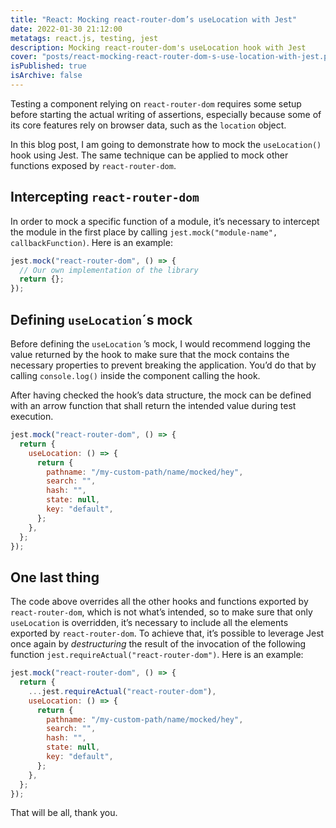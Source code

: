 ```yaml
---
title: "React: Mocking react-router-dom’s useLocation with Jest"
date: 2022-01-30 21:12:00
metatags: react.js, testing, jest
description: Mocking react-router-dom's useLocation hook with Jest
cover: "posts/react-mocking-react-router-dom-s-use-location-with-jest.png"
isPublished: true
isArchive: false
---
```


Testing a component relying on `react-router-dom` requires some setup before starting the actual writing of assertions, especially because some of its core features rely on browser data, such as the `location` object.

In this blog post, I am going to demonstrate how to mock the `useLocation()` hook using Jest. The same technique can be applied to mock other functions exposed by `react-router-dom`.

## Intercepting `react-router-dom`

In order to mock a specific function of a module, it’s necessary to intercept the module in the first place by calling `jest.mock("module-name", callbackFunction)`. Here is an example:

```jsx
jest.mock("react-router-dom", () => {
  // Our own implementation of the library
  return {};
});
```

## Defining `useLocation`´s mock

Before defining the `useLocation` ’s mock, I would recommend logging the value returned by the hook to make sure that the mock contains the necessary properties to prevent breaking the application. You’d do that by calling `console.log()` inside the component calling the hook.

After having checked the hook’s data structure, the mock can be defined with an arrow function that shall return the intended value during test execution.

```jsx
jest.mock("react-router-dom", () => {
  return {
    useLocation: () => {
      return {
        pathname: "/my-custom-path/name/mocked/hey",
        search: "",
        hash: "",
        state: null,
        key: "default",
      };
    },
  };
});
```

## One last thing

The code above overrides all the other hooks and functions exported by `react-router-dom`, which is not what’s intended, so to make sure that only `useLocation` is overridden, it’s necessary to include all the elements exported by `react-router-dom`. To achieve that, it’s possible to leverage Jest once again by _destructuring_ the result of the invocation of the following function `jest.requireActual("react-router-dom")`. Here is an example:

```jsx
jest.mock("react-router-dom", () => {
  return {
    ...jest.requireActual("react-router-dom"),
    useLocation: () => {
      return {
        pathname: "/my-custom-path/name/mocked/hey",
        search: "",
        hash: "",
        state: null,
        key: "default",
      };
    },
  };
});
```

That will be all, thank you.
